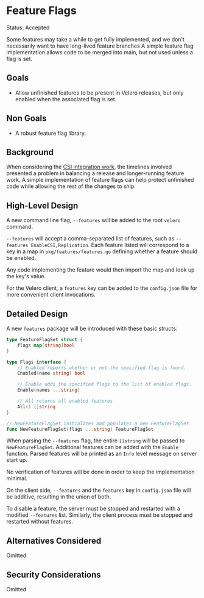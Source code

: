 # Feature Flags

Status: Accepted

Some features may take a while to get fully implemented, and we don't necessarily want to have long-lived feature branches
A simple feature flag implementation allows code to be merged into main, but not used unless a flag is set.

## Goals

- Allow unfinished features to be present in Velero releases, but only enabled when the associated flag is set.

## Non Goals

- A robust feature flag library.

## Background

When considering the [CSI integration work](https://github.com/heptio/velero/pull/1661), the timelines involved presented a problem in balancing a release and longer-running feature work.
A simple implementation of feature flags can help protect unfinished code while allowing the rest of the changes to ship.

## High-Level Design

A new command line flag, `--features` will be added to the root `velero` command.

`--features` will accept a comma-separated list of features, such as `--features EnableCSI,Replication`.
Each feature listed will correspond to a key in a map in `pkg/features/features.go` defining whether a feature should be enabled.

Any code implementing the feature would then import the map and look up the key's value.

For the Velero client, a `features` key can be added to the `config.json` file for more convenient client invocations.

## Detailed Design

A new `features` package will be introduced with these basic structs:

```go
type FeatureFlagSet struct {
    flags map[string]bool
}

type Flags interface {
    // Enabled reports whether or not the specified flag is found.
    Enabled(name string) bool

    // Enable adds the specified flags to the list of enabled flags.
    Enable(names ...string)

    // All returns all enabled features
    All() []string
}

// NewFeatureFlagSet initializes and populates a new FeatureFlagSet
func NewFeatureFlagSet(flags ...string) FeatureFlagSet
```

When parsing the `--features` flag, the entire `[]string` will be passed to `NewFeatureFlagSet`.
Additional features can be added with the `Enable` function.
Parsed features will be printed as an `Info` level message on server start up.

No verification of features will be done in order to keep the implementation minimal.

On the client side, `--features` and the `features` key in `config.json` file will be additive, resulting in the union of both.

To disable a feature, the server must be stopped and restarted with a modified `--features` list.
Similarly, the client process must be stopped and restarted without features.

## Alternatives Considered
Omitted

## Security Considerations
Omitted
